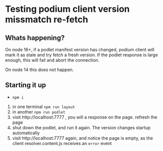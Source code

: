 # Testing podium client version missmatch re-fetch

## Whats happening?

On node 16+, if a podlet manifest version has changed, podium client will mark it as stale and try fetch a fresh version.
If the podlet response is large enough, this will fail and abort the connection.

On node 14 this does not happen.

## Starting it up

- `npm i`

1. in one terminal `npm run layout`
2. in another `npm run podlet`
3. visit http://localhost:7777 , you will a response on the page. refresh the page
4. shut down the podlet, and run it again. The version changes startup automatically
5. visit http://localhost:7777 again, and notice the page is empty, as the client resolver.content.js receives an `error` event
